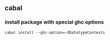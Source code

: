 ## cabal

### install package with special ghc options

    cabal install --ghc-option=-XDatatypeContexts

